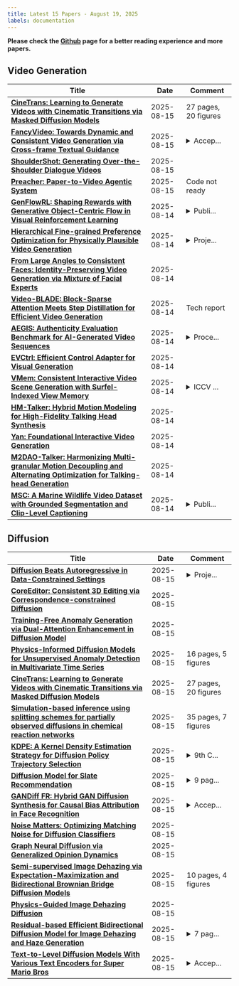 ```yaml
---
title: Latest 15 Papers - August 19, 2025
labels: documentation
---
```

**Please check the [Github](https://github.com/zezhishao/MTS_Daily_ArXiv) page for a better reading experience and more papers.**

## Video Generation
| **Title** | **Date** | **Comment** |
| --- | --- | --- |
| **[CineTrans: Learning to Generate Videos with Cinematic Transitions via Masked Diffusion Models](http://arxiv.org/abs/2508.11484v1)** | 2025-08-15 | 27 pages, 20 figures |
| **[FancyVideo: Towards Dynamic and Consistent Video Generation via Cross-frame Textual Guidance](http://arxiv.org/abs/2408.08189v4)** | 2025-08-15 | <details><summary>Accep...</summary><p>Accepted by IJCAI 2025</p></details> |
| **[ShoulderShot: Generating Over-the-Shoulder Dialogue Videos](http://arxiv.org/abs/2508.07597v2)** | 2025-08-15 |  |
| **[Preacher: Paper-to-Video Agentic System](http://arxiv.org/abs/2508.09632v3)** | 2025-08-15 | Code not ready |
| **[GenFlowRL: Shaping Rewards with Generative Object-Centric Flow in Visual Reinforcement Learning](http://arxiv.org/abs/2508.11049v1)** | 2025-08-14 | <details><summary>Publi...</summary><p>Published at ICCV 2025</p></details> |
| **[Hierarchical Fine-grained Preference Optimization for Physically Plausible Video Generation](http://arxiv.org/abs/2508.10858v1)** | 2025-08-14 | <details><summary>Proje...</summary><p>Project Page: https://haroldchen19.github.io/PhysHPO-Page/</p></details> |
| **[From Large Angles to Consistent Faces: Identity-Preserving Video Generation via Mixture of Facial Experts](http://arxiv.org/abs/2508.09476v2)** | 2025-08-14 |  |
| **[Video-BLADE: Block-Sparse Attention Meets Step Distillation for Efficient Video Generation](http://arxiv.org/abs/2508.10774v1)** | 2025-08-14 | Tech report |
| **[AEGIS: Authenticity Evaluation Benchmark for AI-Generated Video Sequences](http://arxiv.org/abs/2508.10771v1)** | 2025-08-14 | <details><summary>Proce...</summary><p>Proceedings of the 33rd ACM International Conference on Multimedia</p></details> |
| **[EVCtrl: Efficient Control Adapter for Visual Generation](http://arxiv.org/abs/2508.10963v1)** | 2025-08-14 |  |
| **[VMem: Consistent Interactive Video Scene Generation with Surfel-Indexed View Memory](http://arxiv.org/abs/2506.18903v3)** | 2025-08-14 | <details><summary>ICCV ...</summary><p>ICCV 2025 highlight. Project page: https://v-mem.github.io</p></details> |
| **[HM-Talker: Hybrid Motion Modeling for High-Fidelity Talking Head Synthesis](http://arxiv.org/abs/2508.10566v1)** | 2025-08-14 |  |
| **[Yan: Foundational Interactive Video Generation](http://arxiv.org/abs/2508.08601v3)** | 2025-08-14 |  |
| **[M2DAO-Talker: Harmonizing Multi-granular Motion Decoupling and Alternating Optimization for Talking-head Generation](http://arxiv.org/abs/2507.08307v3)** | 2025-08-14 |  |
| **[MSC: A Marine Wildlife Video Dataset with Grounded Segmentation and Clip-Level Captioning](http://arxiv.org/abs/2508.04549v2)** | 2025-08-14 | <details><summary>Publi...</summary><p>Published at ACMMM2025 (Dataset track)</p></details> |

## Diffusion
| **Title** | **Date** | **Comment** |
| --- | --- | --- |
| **[Diffusion Beats Autoregressive in Data-Constrained Settings](http://arxiv.org/abs/2507.15857v6)** | 2025-08-15 | <details><summary>Proje...</summary><p>Project Webpage: https://diffusion-scaling.github.io</p></details> |
| **[CoreEditor: Consistent 3D Editing via Correspondence-constrained Diffusion](http://arxiv.org/abs/2508.11603v1)** | 2025-08-15 |  |
| **[Training-Free Anomaly Generation via Dual-Attention Enhancement in Diffusion Model](http://arxiv.org/abs/2508.11550v1)** | 2025-08-15 |  |
| **[Physics-Informed Diffusion Models for Unsupervised Anomaly Detection in Multivariate Time Series](http://arxiv.org/abs/2508.11528v1)** | 2025-08-15 | 16 pages, 5 figures |
| **[CineTrans: Learning to Generate Videos with Cinematic Transitions via Masked Diffusion Models](http://arxiv.org/abs/2508.11484v1)** | 2025-08-15 | 27 pages, 20 figures |
| **[Simulation-based inference using splitting schemes for partially observed diffusions in chemical reaction networks](http://arxiv.org/abs/2508.11438v1)** | 2025-08-15 | 35 pages, 7 figures |
| **[KDPE: A Kernel Density Estimation Strategy for Diffusion Policy Trajectory Selection](http://arxiv.org/abs/2508.10511v2)** | 2025-08-15 | <details><summary>9th C...</summary><p>9th Conference on Robot Learning (CoRL 2025), Seoul, Korea</p></details> |
| **[Diffusion Model for Slate Recommendation](http://arxiv.org/abs/2408.06883v2)** | 2025-08-15 | <details><summary>9 pag...</summary><p>9 pages, 5 figures, 3 tables. Accepted at RecSys '25</p></details> |
| **[GANDiff FR: Hybrid GAN Diffusion Synthesis for Causal Bias Attribution in Face Recognition](http://arxiv.org/abs/2508.11334v1)** | 2025-08-15 | <details><summary>Accep...</summary><p>Accepted in ICCVDM '25</p></details> |
| **[Noise Matters: Optimizing Matching Noise for Diffusion Classifiers](http://arxiv.org/abs/2508.11330v1)** | 2025-08-15 |  |
| **[Graph Neural Diffusion via Generalized Opinion Dynamics](http://arxiv.org/abs/2508.11249v1)** | 2025-08-15 |  |
| **[Semi-supervised Image Dehazing via Expectation-Maximization and Bidirectional Brownian Bridge Diffusion Models](http://arxiv.org/abs/2508.11165v1)** | 2025-08-15 | 10 pages, 4 figures |
| **[Physics-Guided Image Dehazing Diffusion](http://arxiv.org/abs/2504.21385v2)** | 2025-08-15 |  |
| **[Residual-based Efficient Bidirectional Diffusion Model for Image Dehazing and Haze Generation](http://arxiv.org/abs/2508.11134v1)** | 2025-08-15 | <details><summary>7 pag...</summary><p>7 pages, 5 figures, 2025 ICME Accepted</p></details> |
| **[Text-to-Level Diffusion Models With Various Text Encoders for Super Mario Bros](http://arxiv.org/abs/2507.00184v2)** | 2025-08-15 | <details><summary>Accep...</summary><p>Accepted to appear in The 21st AAAI Conference on Artificial Intelligence and Interactive Digital Entertainment (November 10-14, 2025)</p></details> |

